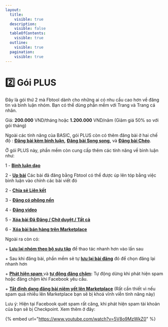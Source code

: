 ```yaml
---
layout:
  title:
    visible: true
  description:
    visible: false
  tableOfContents:
    visible: true
  outline:
    visible: true
  pagination:
    visible: true
---
```


# 2️⃣ Gói PLUS

Đây là gói thứ 2 mà Fbtool dành cho những ai có nhu cầu cao hơn về đăng tin và bình luận nhóm. Bạn có thể dùng phần mềm với Trang và Trang cá nhân.

Giá: **200.000** VND/tháng hoặc **1.200.000** VND/năm (Giảm giá 50% so với gói tháng)

Ngoài các tính năng của BASIC, gói PLUS còn có thêm đăng bài ở hai chế độ : [**Đăng bài kèm bình luận**](tinh-nang.md#che-do-3-dang-bai-kem-binh-luan)**,** [**Đăng bài Song song**](tinh-nang.md#che-do-4-dang-song-song)**,** và [**Đăng bài Chéo**](tinh-nang.md#che-do-5-dang-cheo).

Ở gói PLUS này, phần mềm còn cung cấp thêm các tính năng về bình luận như:

1 - [**Bình luận dạo**](tinh-nang.md#id-3.-binh-luan-dao)

2 - [**Up bài**](tinh-nang.md#id-2.-up-bai) Các bài đã đăng bằng Fbtool có thể được úp lên tóp bằng việc bình luận vào chính các bài viết đó&#x20;

2 - [**Chia sẻ Liên kết**](tinh-nang.md#id-7.-chia-se-link)

3 - [**Đăng có phông nền**](tinh-nang.md#id-8.-dang-co-phong-nen)

4 - [**Đăng video**](tinh-nang.md#id-9.-dang-video)

5 - [**Xóa bài Đã Đăng / Chờ duyệt / Tất cả**](tinh-nang.md#id-10.-xoa-bai-cho-duyet-da-dang-hoac-tat-ca)

6 - [**Xóa bài bán hàng trên Marketplace**](tinh-nang.md#id-17.-xoa-bai-dang-ban-hang-marketplace)

Ngoài ra còn có:

\+ [**Lưu lại nhóm theo bộ sưu tập**](tinh-nang.md#id-5.-tinh-nang-tim-kiem-va-bo-suu-tap) để thao tác nhanh hơn vào lần sau

\+ Sau khi đăng bài, phần mềm sẽ tự [**lưu lại bài đăng**](tinh-nang.md#id-6.-chon-nhanh-bai-da-dang) đó để chọn đăng lại nhanh hơn

\+ [**Phát hiện spam** ](tinh-nang.md#id-11.-cac-tinh-nang-an)và [**tự động đăng chậm**](tinh-nang.md#id-11.-cac-tinh-nang-an)**:** Tự động dừng khi phát hiện spam hoặc đăng chậm khi Facebook yêu cầu.

\+ [**Tắt định dạng đăng bài niêm yết lên Marketplace**](tinh-nang.md#id-13.-tat-dinh-dang-dang-bai-len-marketplace-niem-yet) (Rất cần thiết vì nếu spam quá nhiều lên Marketplace bạn sẽ bị khoá vĩnh viễn tính năng này)

Lưu ý: Hiện tại Facebook quét spam rất căng, khi phát hiện spam tài khoản của bạn sẽ bị Checkpoint. Xem thêm ở đây:&#x20;

{% embed url="https://www.youtube.com/watch?v=5V8o9MzWkZ0" %}

